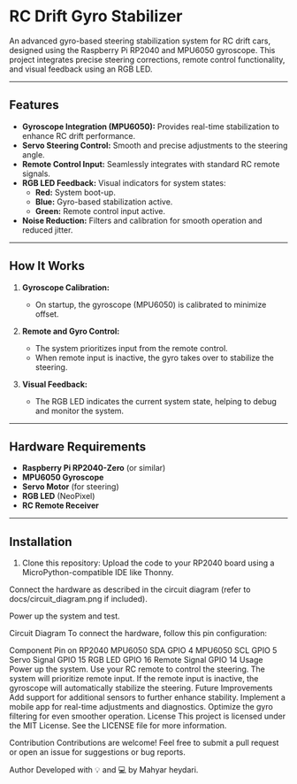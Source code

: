 # RC Drift Gyro Stabilizer

An advanced gyro-based steering stabilization system for RC drift cars, designed using the Raspberry Pi RP2040 and MPU6050 gyroscope. This project integrates precise steering corrections, remote control functionality, and visual feedback using an RGB LED.

---

## Features

- **Gyroscope Integration (MPU6050):** Provides real-time stabilization to enhance RC drift performance.
- **Servo Steering Control:** Smooth and precise adjustments to the steering angle.
- **Remote Control Input:** Seamlessly integrates with standard RC remote signals.
- **RGB LED Feedback:** Visual indicators for system states:
  - **Red:** System boot-up.
  - **Blue:** Gyro-based stabilization active.
  - **Green:** Remote control input active.
- **Noise Reduction:** Filters and calibration for smooth operation and reduced jitter.

---

## How It Works

1. **Gyroscope Calibration:**
   - On startup, the gyroscope (MPU6050) is calibrated to minimize offset.
   
2. **Remote and Gyro Control:**
   - The system prioritizes input from the remote control.
   - When remote input is inactive, the gyro takes over to stabilize the steering.

3. **Visual Feedback:**
   - The RGB LED indicates the current system state, helping to debug and monitor the system.

---

## Hardware Requirements

- **Raspberry Pi RP2040-Zero** (or similar)
- **MPU6050 Gyroscope**
- **Servo Motor** (for steering)
- **RGB LED** (NeoPixel)
- **RC Remote Receiver**

---

## Installation

1. Clone this repository:
Upload the code to your RP2040 board using a MicroPython-compatible IDE like Thonny.

Connect the hardware as described in the circuit diagram (refer to docs/circuit_diagram.png if included).

Power up the system and test.

Circuit Diagram
To connect the hardware, follow this pin configuration:

Component	Pin on RP2040
MPU6050 SDA	GPIO 4
MPU6050 SCL	GPIO 5
Servo Signal	GPIO 15
RGB LED	GPIO 16
Remote Signal	GPIO 14
Usage
Power up the system.
Use your RC remote to control the steering. The system will prioritize remote input.
If the remote input is inactive, the gyroscope will automatically stabilize the steering.
Future Improvements
Add support for additional sensors to further enhance stability.
Implement a mobile app for real-time adjustments and diagnostics.
Optimize the gyro filtering for even smoother operation.
License
This project is licensed under the MIT License. See the LICENSE file for more information.

Contribution
Contributions are welcome! Feel free to submit a pull request or open an issue for suggestions or bug reports.

Author
Developed with 💡 and 💻 by Mahyar heydari.
